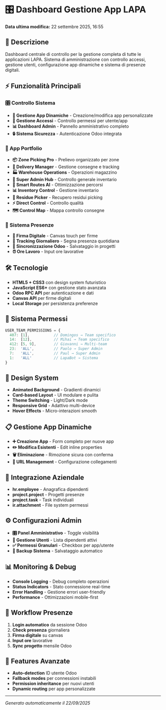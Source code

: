 # 🎛️ Dashboard Gestione App LAPA

**Data ultima modifica:** 22 settembre 2025, 16:55

## 🎯 Descrizione
Dashboard centrale di controllo per la gestione completa di tutte le applicazioni LAPA. Sistema di amministrazione con controllo accessi, gestione utenti, configurazione app dinamiche e sistema di presenze digitali.

## ⚡ Funzionalità Principali

### 🎛️ Controllo Sistema
- **🚀 Gestione App Dinamiche** - Creazione/modifica app personalizzate
- **👥 Gestione Accessi** - Controllo permessi per utente/app
- **📊 Dashboard Admin** - Pannello amministrativo completo
- **🔒 Sistema Sicurezza** - Autenticazione Odoo integrata

### 📱 App Portfolio
- **📦 Zone Picking Pro** - Prelievo organizzato per zone
- **🚚 Delivery Manager** - Gestione consegne e tracking
- **🏭 Warehouse Operations** - Operazioni magazzino
- **👑 Super Admin Hub** - Controllo generale inventario
- **🧠 Smart Routes AI** - Ottimizzazione percorsi
- **📊 Inventory Control** - Gestione inventario
- **🔄 Residue Picker** - Recupero residui picking
- **⚡ Direct Control** - Controllo qualità
- **🗺️ Control Map** - Mappa controllo consegne

### 👤 Sistema Presenze
- **📝 Firma Digitale** - Canvas touch per firme
- **📅 Tracking Giornaliero** - Segna presenza quotidiana
- **💾 Sincronizzazione Odoo** - Salvataggio in progetti
- **⏰ Ore Lavoro** - Input ore lavorative

## 🛠️ Tecnologie
- **HTML5 + CSS3** con design system futuristico
- **JavaScript ES6+** con gestione stato avanzata
- **Odoo RPC API** per autenticazione e dati
- **Canvas API** per firme digitali
- **Local Storage** per persistenza preferenze

## 🔐 Sistema Permessi
```javascript
USER_TEAM_PERMISSIONS = {
  407: [1],           // Domingos → Team specifico
  14:  [12],          // Mihai → Team specifico
  412: [5, 9],        // Giovanni → Multi-team
  23:  'ALL',         // Paolo → Super Admin
  7:   'ALL',         // Paul → Super Admin
  1:   'ALL'          // LapaBot → Sistema
}
```

## 🎨 Design System
- **Animated Background** - Gradienti dinamici
- **Card-based Layout** - UI modulare e pulita
- **Theme Switching** - Light/Dark mode
- **Responsive Grid** - Adattivo multi-device
- **Hover Effects** - Micro-interazioni smooth

## 📋 Gestione App Dinamiche
- **➕ Creazione App** - Form completo per nuove app
- **✏️ Modifica Esistenti** - Edit inline properties
- **🗑️ Eliminazione** - Rimozione sicura con conferma
- **🔗 URL Management** - Configurazione collegamenti

## 🏢 Integrazione Aziendale
- **hr.employee** - Anagrafica dipendenti
- **project.project** - Progetti presenze
- **project.task** - Task individuali
- **ir.attachment** - File system permessi

## ⚙️ Configurazioni Admin
- **🎛️ Panel Amministrativo** - Toggle visibilità
- **👥 Gestione Utenti** - Lista dipendenti attivi
- **✅ Permessi Granulari** - Checkbox per app/utente
- **💾 Backup Sistema** - Salvataggio automatico

## 📊 Monitoring & Debug
- **Console Logging** - Debug completo operazioni
- **Status Indicators** - Stato connessione real-time
- **Error Handling** - Gestione errori user-friendly
- **Performance** - Ottimizzazioni mobile-first

## 🔄 Workflow Presenze
1. **Login automatico** da sessione Odoo
2. **Check presenza** giornaliera
3. **Firma digitale** su canvas
4. **Input ore** lavorative
5. **Sync progetto** mensile Odoo

## 🌟 Features Avanzate
- **Auto-detection** ID utente Odoo
- **Fallback modes** per connessioni instabili
- **Permission inheritance** per nuovi utenti
- **Dynamic routing** per app personalizzate

---
*Generato automaticamente il 22/09/2025*